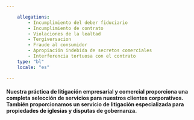 ```yaml
---

    allegations: 
        - Incumplimiento del deber fiduciario
        - Incumplimiento de contrato
        - Violaciones de la lealtad
        - Tergiversacion
        - Fraude al consumidor
        - Apropiación indebida de secretos comerciales
        - Interferencia tortuosa con el contrato
    type: "bl"
    locale: "es"

---
```

<h4>
Nuestra práctica de litigación empresarial y comercial proporciona una completa selección de servicios para nuestros clientes corporativos. También proporcionamos un servicio de litigación especializada para propiedades de iglesias y disputas de gobernanza. 
</h4>
